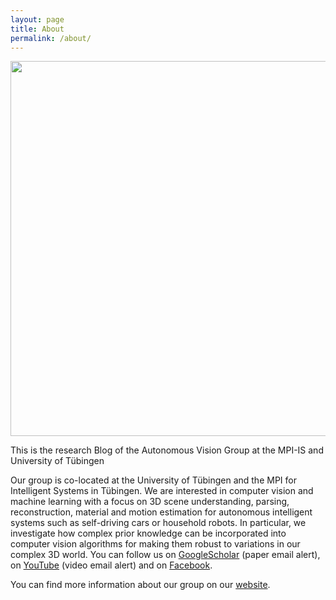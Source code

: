 ```yaml
---
layout: page
title: About
permalink: /about/
---
```

<div style="text-align: center">
<img src="{{ site.baseurl }}/assets/about/avg_group.jpg" width="600" />
</div>

This is the research Blog of the Autonomous Vision Group at the MPI-IS and University of Tübingen 

Our group is co-located at the University of Tübingen and the MPI for Intelligent Systems in Tübingen. We are interested in computer vision and machine learning with a focus on 3D scene understanding, parsing, reconstruction, material and motion estimation for autonomous intelligent systems such as self-driving cars or household robots. In particular, we investigate how complex prior knowledge can be incorporated into computer vision algorithms for making them robust to variations in our complex 3D world. You can follow us on [GoogleScholar](https://scholar.google.ca/citations?user=SrVnrPcAAAAJ&hl=en) (paper email alert), on [YouTube](https://www.youtube.com/user/cvlibs) (video email alert) and on [Facebook](https://www.facebook.com/andreas.geiger.395). 

You can find more information about our group on our [website](https://avg.is.tuebingen.mpg.de/). 